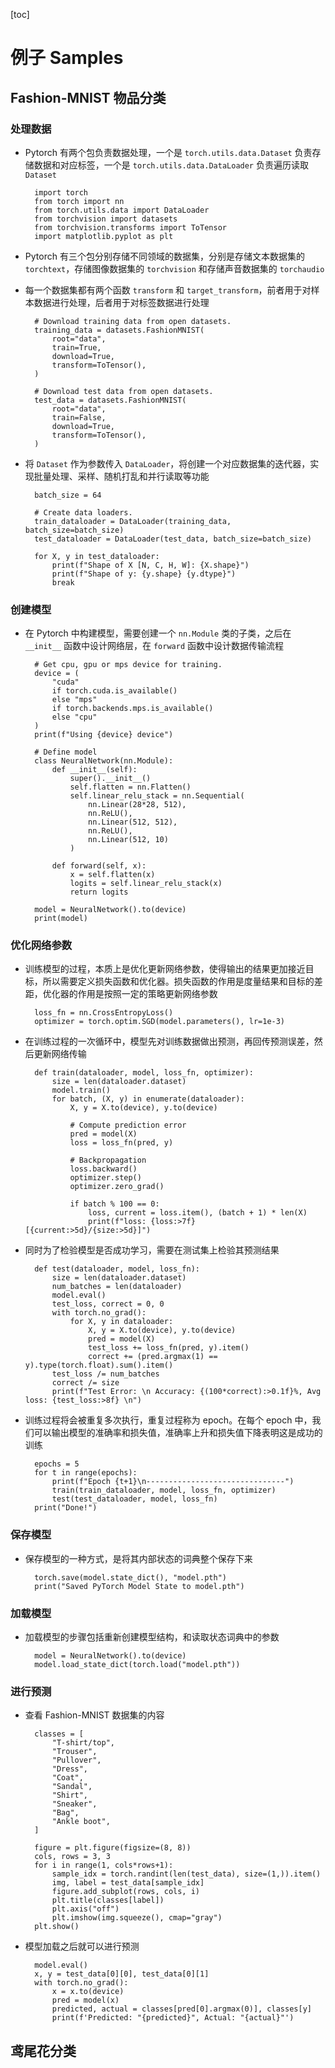[toc]

# 例子 Samples

## Fashion-MNIST 物品分类

### 处理数据

- Pytorch 有两个包负责数据处理，一个是 `torch.utils.data.Dataset` 负责存储数据和对应标签，一个是 `torch.utils.data.DataLoader` 负责遍历读取 `Dataset`

        import torch
        from torch import nn
        from torch.utils.data import DataLoader
        from torchvision import datasets
        from torchvision.transforms import ToTensor
        import matplotlib.pyplot as plt

- Pytorch 有三个包分别存储不同领域的数据集，分别是存储文本数据集的 `torchtext`，存储图像数据集的 `torchvision` 和存储声音数据集的 `torchaudio`
- 每一个数据集都有两个函数 `transform` 和 `target_transform`，前者用于对样本数据进行处理，后者用于对标签数据进行处理

        # Download training data from open datasets.
        training_data = datasets.FashionMNIST(
            root="data",
            train=True,
            download=True,
            transform=ToTensor(),
        )

        # Download test data from open datasets.
        test_data = datasets.FashionMNIST(
            root="data",
            train=False,
            download=True,
            transform=ToTensor(),
        )

- 将 `Dataset` 作为参数传入 `DataLoader`，将创建一个对应数据集的迭代器，实现批量处理、采样、随机打乱和并行读取等功能

        batch_size = 64

        # Create data loaders.
        train_dataloader = DataLoader(training_data, batch_size=batch_size)
        test_dataloader = DataLoader(test_data, batch_size=batch_size)

        for X, y in test_dataloader:
            print(f"Shape of X [N, C, H, W]: {X.shape}")
            print(f"Shape of y: {y.shape} {y.dtype}")
            break

### 创建模型

- 在 Pytorch 中构建模型，需要创建一个 `nn.Module` 类的子类，之后在 `__init__` 函数中设计网络层，在 `forward` 函数中设计数据传输流程

        # Get cpu, gpu or mps device for training.
        device = (
            "cuda"
            if torch.cuda.is_available()
            else "mps"
            if torch.backends.mps.is_available()
            else "cpu"
        )
        print(f"Using {device} device")

        # Define model
        class NeuralNetwork(nn.Module):
            def __init__(self):
                super().__init__()
                self.flatten = nn.Flatten()
                self.linear_relu_stack = nn.Sequential(
                    nn.Linear(28*28, 512),
                    nn.ReLU(),
                    nn.Linear(512, 512),
                    nn.ReLU(),
                    nn.Linear(512, 10)
                )

            def forward(self, x):
                x = self.flatten(x)
                logits = self.linear_relu_stack(x)
                return logits

        model = NeuralNetwork().to(device)
        print(model)

### 优化网络参数

- 训练模型的过程，本质上是优化更新网络参数，使得输出的结果更加接近目标，所以需要定义损失函数和优化器。损失函数的作用是度量结果和目标的差距，优化器的作用是按照一定的策略更新网络参数

        loss_fn = nn.CrossEntropyLoss()
        optimizer = torch.optim.SGD(model.parameters(), lr=1e-3)

- 在训练过程的一次循环中，模型先对训练数据做出预测，再回传预测误差，然后更新网络传输

        def train(dataloader, model, loss_fn, optimizer):
            size = len(dataloader.dataset)
            model.train()
            for batch, (X, y) in enumerate(dataloader):
                X, y = X.to(device), y.to(device)

                # Compute prediction error
                pred = model(X)
                loss = loss_fn(pred, y)

                # Backpropagation
                loss.backward()
                optimizer.step()
                optimizer.zero_grad()

                if batch % 100 == 0:
                    loss, current = loss.item(), (batch + 1) * len(X)
                    print(f"loss: {loss:>7f}  [{current:>5d}/{size:>5d}]")

- 同时为了检验模型是否成功学习，需要在测试集上检验其预测结果

        def test(dataloader, model, loss_fn):
            size = len(dataloader.dataset)
            num_batches = len(dataloader)
            model.eval()
            test_loss, correct = 0, 0
            with torch.no_grad():
                for X, y in dataloader:
                    X, y = X.to(device), y.to(device)
                    pred = model(X)
                    test_loss += loss_fn(pred, y).item()
                    correct += (pred.argmax(1) == y).type(torch.float).sum().item()
            test_loss /= num_batches
            correct /= size
            print(f"Test Error: \n Accuracy: {(100*correct):>0.1f}%, Avg loss: {test_loss:>8f} \n")

- 训练过程将会被重复多次执行，重复过程称为 epoch。在每个 epoch 中，我们可以输出模型的准确率和损失值，准确率上升和损失值下降表明这是成功的训练

        epochs = 5
        for t in range(epochs):
            print(f"Epoch {t+1}\n-------------------------------")
            train(train_dataloader, model, loss_fn, optimizer)
            test(test_dataloader, model, loss_fn)
        print("Done!")

### 保存模型

- 保存模型的一种方式，是将其内部状态的词典整个保存下来

        torch.save(model.state_dict(), "model.pth")
        print("Saved PyTorch Model State to model.pth")

### 加载模型

- 加载模型的步骤包括重新创建模型结构，和读取状态词典中的参数

        model = NeuralNetwork().to(device)
        model.load_state_dict(torch.load("model.pth"))

### 进行预测

- 查看 Fashion-MNIST 数据集的内容

        classes = [
            "T-shirt/top",
            "Trouser",
            "Pullover",
            "Dress",
            "Coat",
            "Sandal",
            "Shirt",
            "Sneaker",
            "Bag",
            "Ankle boot",
        ]

        figure = plt.figure(figsize=(8, 8))
        cols, rows = 3, 3
        for i in range(1, cols*rows+1):
            sample_idx = torch.randint(len(test_data), size=(1,)).item()
            img, label = test_data[sample_idx]
            figure.add_subplot(rows, cols, i)
            plt.title(classes[label])
            plt.axis("off")
            plt.imshow(img.squeeze(), cmap="gray")
        plt.show()

- 模型加载之后就可以进行预测

        model.eval()
        x, y = test_data[0][0], test_data[0][1]
        with torch.no_grad():
            x = x.to(device)
            pred = model(x)
            predicted, actual = classes[pred[0].argmax(0)], classes[y]
            print(f'Predicted: "{predicted}", Actual: "{actual}"')

## 鸢尾花分类